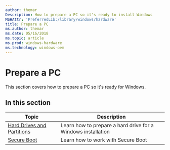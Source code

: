 ```yaml
---
author: themar
Description: How to prepare a PC so it's ready to install Windows
MSHAttr: 'PreferredLib:/library/windows/hardware'
title: Prepare a PC
ms.author: themar
ms.date: 05/16/2018
ms.topic: article
ms.prod: windows-hardware
ms.technology: windows-oem
---
```


# Prepare a PC

This section covers how to prepare a PC so it's ready for Windows.

## In this section

| Topic | Description |
|  --- | ---  |
| [Hard Drives and Partitions](hard-drives-and-partitions.md) | Learn how to prepare a hard drive for a Windows installation |
| [Secure Boot](secure-boot-landing.md) | Learn how to work with Secure Boot |
